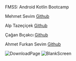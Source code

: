 FMSS: Android Kotlin Bootcamp

Mehmet Sevim [Github](https://github.com/MehmetSevim)

Alp Tazeçiçek [Github](https://github.com/Atzcck)

Çağan Bıçakcı [Github](https://github.com/caganbicakci)

Ahmet Furkan Sevim [Github](https://github.com/ahmetfurkans)

![DownloadPage](https://user-images.githubusercontent.com/78302281/192101208-a5750db6-1e0c-4d73-9ea1-7755affc85cb.png)
![BlankScreen](https://user-images.githubusercontent.com/78302281/192101212-c383134d-0d8c-4e6f-b390-d01167dd8842.png)
